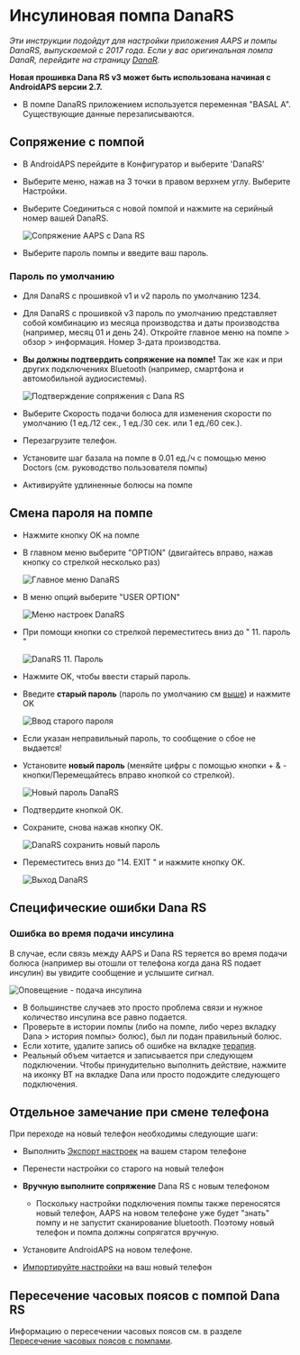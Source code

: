 # Инсулиновая помпа DanaRS

*Эти инструкции подойдут для настройки приложения AAPS и помпы DanaRS, выпускаемой с 2017 года. Если у вас оригинальная помпа DanaR, перейдите на страницу [DanaR](./DanaR-Insulin-Pump).*

**Новая прошивка Dana RS v3 может быть использована начиная с AndroidAPS версии 2.7.**

* В помпе DanaRS приложением используется переменная "BASAL A". Существующие данные перезаписываются.

## Сопряжение с помпой

* В AndroidAPS перейдите в Конфигуратор и выберите 'DanaRS'

* Выберите меню, нажав на 3 точки в правом верхнем углу. Выберите Настройки.

* Выберите Соединиться с новой помпой и нажмите на серийный номер вашей DanaRS.
    
    ![Сопряжение AAPS с Dana RS](../images/AAPS_DanaRSPairing.png)

* Выберите пароль помпы и введите ваш пароль.

### Пароль по умолчанию

* Для DanaRS с прошивкой v1 и v2 пароль по умолчанию 1234.
* Для DanaRS с прошивкой v3 пароль по умолчанию представляет собой комбинацию из месяца производства и даты производства (например, месяц 01 и день 24). Откройте главное меню на помпе > обзор > информация. Номер 3-дата производства.

* **Вы должны подтвердить сопряжение на помпе!** Так же как и при других подключениях Bluetooth (например, смартфона и автомобильной аудиосистемы).
    
    ![Подтверждение сопряжения с Dana RS](../images/DanaRS_Pairing.png)

* Выберите Скорость подачи болюса для изменения скорости по умолчанию (1 ед./12 сек., 1 ед./30 сек. или 1 ед./60 сек.).

* Перезагрузите телефон.
* Установите шаг базала на помпе в 0.01 ед./ч с помощью меню Doctors (см. руководство пользователя помпы)
* Активируйте удлиненные болюсы на помпе

## Смена пароля на помпе

* Нажмите кнопку OK на помпе
* В главном меню выберите "OPTION" (двигайтесь вправо, нажав кнопку со стрелкой несколько раз)
    
    ![Главное меню DanaRS](../images/DanaRSPW_01_MainMenu.png)

* В меню опций выберите "USER OPTION"
    
    ![Меню настроек DanaRS](../images/DanaRSPW_02_OptionMenu.png)

* При помощи кнопки со стрелкой переместитесь вниз до " 11. пароль "
    
    ![DanaRS 11. Пароль](../images/DanaRSPW_03_11PW.png)

* Нажмите OK, чтобы ввести старый пароль.

* Введите **старый пароль** (пароль по умолчанию см [выше](#default-password)) и нажмите OK
    
    ![Ввод старого пароля](../images/DanaRSPW_04_11PWenter.png)

* Если указан неправильный пароль, то сообщение о сбое не выдается!

* Установите **новый пароль** (меняйте цифры с помощью кнопки + & - кнопки/Перемещайтесь вправо кнопкой со стрелкой).
    
    ![Новый пароль DanaRS](../images/DanaRSPW_05_PWnew.png)

* Подтвердите кнопкой ОК.

* Сохраните, снова нажав кнопку ОК.
    
    ![DanaRS сохранить новый пароль](../images/DanaRSPW_06_PWnewSave.png)

* Переместитесь вниз до "14. EXIT " и нажмите кнопку OK.
    
    ![Выход DanaRS](../images/DanaRSPW_07_Exit.png)

## Специфические ошибки Dana RS

### Ошибка во время подачи инсулина

В случае, если связь между AAPS и Dana RS теряется во время подачи болюса (например вы отошли от телефона когда дана RS подает инсулин) вы увидите сообщение и услышите сигнал.

![Оповещение - подача инсулина](../images/DanaRS_Error_bolus.png)

* В большинстве случаев это просто проблема связи и нужное количество инсулина все равно подается.
* Проверьте в истории помпы (либо на помпе, либо через вкладку Dana > история помпы> болюс), был ли подан правильный болюс.
* Если хотите, удалите запись об ошибке на вкладке [терапия](../Getting-Started/Screenshots#carb-correction).
* Реальный объем читается и записывается при следующем подключении. Чтобы принудительно выполнить действие, нажмите на иконку BT на вкладке Dana или просто подождите следующего подключения.

## Отдельное замечание при смене телефона

При переходе на новый телефон необходимы следующие шаги:

* Выполнить [Экспорт настроек](../Usage/ExportImportSettings#export-settings) на вашем старом телефоне
* Перенести настройки со старого на новый телефон
* **Вручную выполните сопряжение** Dana RS с новым телефоном
    
    * Поскольку настройки подключения помпы также переносятся новый телефон, AAPS на новом телефоне уже будет "знать" помпу и не запустит сканирование bluetooth. Поэтому новый телефон и помпа должны сопрягатся вручную.
* Установите AndroidAPS на новом телефоне.
* [Импортируйте настройки](../Usage/ExportImportSettings#import-settings) на ваш новый телефон

## Пересечение часовых поясов с помпой Dana RS

Информацию о пересечении часовых поясов см. в разделе [Пересечение часовых поясов с помпами](../Usage/Timezone-traveling#danarv2-danars).
